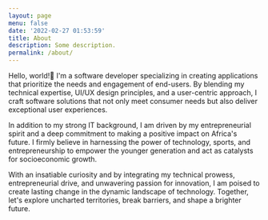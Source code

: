 ```yaml
---
layout: page
menu: false
date: '2022-02-27 01:53:59'
title: About
description: Some description.
permalink: /about/
---
```


Hello, world!👋 I'm a software developer specializing in creating applications that prioritize the needs and engagement of end-users. By blending my technical expertise, UI/UX design principles, and a user-centric approach, I craft software solutions that not only meet consumer needs but also deliver exceptional user experiences.

In addition to my strong IT background, I am driven by my entrepreneurial spirit and a deep commitment to making a positive impact on Africa's future. I firmly believe in harnessing the power of technology, sports, and entrepreneurship to empower the younger generation and act as catalysts for socioeconomic growth.

With an insatiable curiosity and by integrating my technical prowess, entrepreneurial drive, and unwavering passion for innovation, I am poised to create lasting change in the dynamic landscape of technology. Together, let's explore uncharted territories, break barriers, and shape a brighter future.
